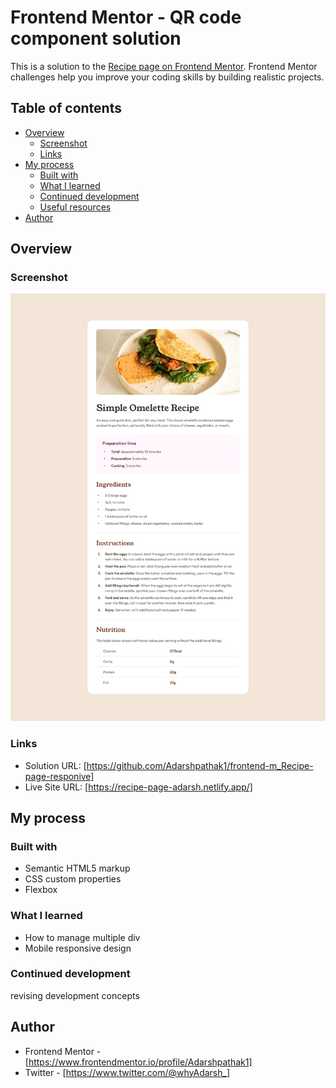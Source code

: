 # Frontend Mentor - QR code component solution

This is a solution to the [Recipe page on Frontend Mentor](https://www.frontendmentor.io/challenges/recipe-page-KiTsR8QQKm). Frontend Mentor challenges help you improve your coding skills by building realistic projects. 

## Table of contents

- [Overview](#overview)
  - [Screenshot](#screenshot)
  - [Links](#links)
- [My process](#my-process)
  - [Built with](#built-with)
  - [What I learned](#what-i-learned)
  - [Continued development](#continued-development)
  - [Useful resources](#useful-resources)
- [Author](#author)

## Overview

### Screenshot

![](./screenshot.jpg)

### Links

- Solution URL: [https://github.com/Adarshpathak1/frontend-m_Recipe-page-responive]
- Live Site URL: [https://recipe-page-adarsh.netlify.app/]

## My process

### Built with

- Semantic HTML5 markup
- CSS custom properties
- Flexbox

### What I learned

- How to manage multiple div
- Mobile responsive design 

### Continued development
revising development concepts 

## Author

- Frontend Mentor - [https://www.frontendmentor.io/profile/Adarshpathak1]
- Twitter - [https://www.twitter.com/@whyAdarsh_]

